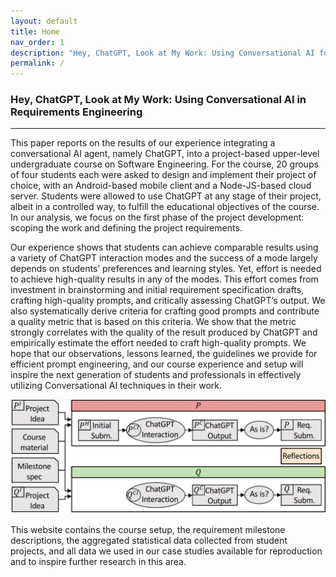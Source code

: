 ```yaml
---
layout: default
title: Home
nav_order: 1
description: "Hey, ChatGPT, Look at My Work: Using Conversational AI for Project Scoping and Requirement Engineering"
permalink: /
---
```


### Hey, ChatGPT, Look at My Work: Using Conversational AI in Requirements Engineering

---

This paper reports on the results of our experience integrating a conversational AI agent, namely ChatGPT, into a project-based upper-level undergraduate course on Software Engineering. For the course, 20 groups of four students each were asked to design and implement their project of choice, with an Android-based mobile client and a Node-JS-based cloud server. Students were allowed to use ChatGPT at any stage of their project, albeit in a controlled way, to fulfill the educational objectives of the course. In our analysis, we focus on the first phase of the project development: scoping the work and defining the project requirements.

Our experience shows that students can achieve comparable results using a variety of ChatGPT interaction modes and the success of a mode largely depends on students’ preferences and learning styles. Yet, effort is needed to achieve high-quality results in any of the modes. This effort comes from investment in brainstorming and initial requirement specification drafts, crafting high-quality prompts, and critically assessing ChatGPT’s output. We also systematically derive criteria for crafting good prompts and contribute a quality metric that is based on this criteria. We show that the metric strongly correlates with the quality of the result produced by ChatGPT and empirically estimate the effort needed to craft high-quality prompts. We hope that our observations, lessons learned, the guidelines we provide for efficient prompt engineering, and our course experience and setup will inspire the next generation of students and professionals in effectively utilizing Conversational AI techniques in their work.

![image](/img/overview.jpg)

This website contains the course setup, the requirement milestone descriptions, the aggregated statistical data collected from student projects, and all data we used in our case studies available for reproduction and to inspire further research in this area. 